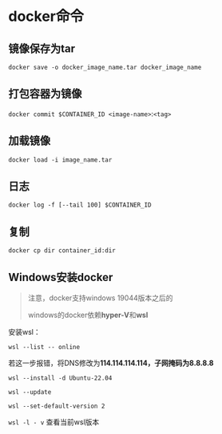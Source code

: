 # docker命令

## 镜像保存为tar

`docker save -o docker_image_name.tar docker_image_name`

## 打包容器为镜像

`docker commit $CONTAINER_ID <image-name>`:`<tag>`

## 加载镜像

`docker load -i image_name.tar`

## 日志

`docker log -f [--tail 100] $CONTAINER_ID`

## 复制

`docker cp dir container_id:dir`

## Windows安装docker

> 注意，docker支持windows 19044版本之后的
>
> windows的docker依赖**hyper-V**和**wsl**

安装wsl：

`wsl --list -- online`

若这一步报错，将DNS修改为**114.114.114.114，子网掩码为8.8.8.8**

`wsl --install -d Ubuntu-22.04`

`wsl --update`

`wsl --set-default-version 2`

`wsl -l - v` 查看当前wsl版本
